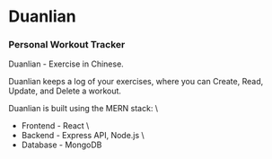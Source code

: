 # Duanlian
### Personal Workout Tracker

Duanlian - Exercise in Chinese.

Duanlian keeps a log of your exercises, where you can Create, Read, Update, and Delete a workout. 

Duanlian is built using the MERN stack: \
 - Frontend - React \
 - Backend  - Express API, Node.js \
 - Database - MongoDB

